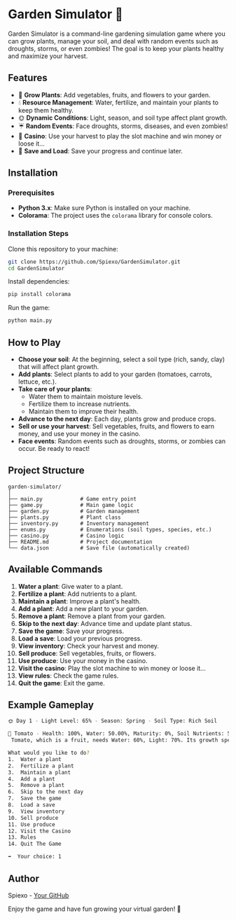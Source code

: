 # Garden Simulator 🌱

Garden Simulator is a command-line gardening simulation game where you can grow plants, manage your soil, and deal with random events such as droughts, storms, or even zombies! The goal is to keep your plants healthy and maximize your harvest.

## Features

- 🌿 **Grow Plants**: Add vegetables, fruits, and flowers to your garden.
- 💧 **Resource Management**: Water, fertilize, and maintain your plants to keep them healthy.
- 🌞 **Dynamic Conditions**: Light, season, and soil type affect plant growth.
- ☔️ **Random Events**: Face droughts, storms, diseases, and even zombies!
- 🎰 **Casino**: Use your harvest to play the slot machine and win money or loose it...
- 💾 **Save and Load**: Save your progress and continue later.

## Installation

### Prerequisites

- **Python 3.x**: Make sure Python is installed on your machine.
- **Colorama**: The project uses the `colorama` library for console colors.

### Installation Steps

Clone this repository to your machine:

```bash
git clone https://github.com/Spiexo/GardenSimulator.git
cd GardenSimulator
```

Install dependencies:

```bash
pip install colorama
```

Run the game:

```bash
python main.py
```

## How to Play

- **Choose your soil**: At the beginning, select a soil type (rich, sandy, clay) that will affect plant growth.
- **Add plants**: Select plants to add to your garden (tomatoes, carrots, lettuce, etc.).
- **Take care of your plants**:
  - Water them to maintain moisture levels.
  - Fertilize them to increase nutrients.
  - Maintain them to improve their health.
- **Advance to the next day**: Each day, plants grow and produce crops.
- **Sell or use your harvest**: Sell vegetables, fruits, and flowers to earn money, and use your money in the casino.
- **Face events**: Random events such as droughts, storms, or zombies can occur. Be ready to react!

## Project Structure

```
garden-simulator/
│
├── main.py            # Game entry point
├── game.py            # Main game logic
├── garden.py          # Garden management
├── plants.py          # Plant class
├── inventory.py       # Inventory management
├── enums.py           # Enumerations (soil types, species, etc.)
├── casino.py          # Casino logic
├── README.md          # Project documentation
└── data.json          # Save file (automatically created)
```

## Available Commands

1. **Water a plant**: Give water to a plant.
2. **Fertilize a plant**: Add nutrients to a plant.
3. **Maintain a plant**: Improve a plant's health.
4. **Add a plant**: Add a new plant to your garden.
5. **Remove a plant**: Remove a plant from your garden.
6. **Skip to the next day**: Advance time and update plant status.
7. **Save the game**: Save your progress.
8. **Load a save**: Load your previous progress.
9. **View inventory**: Check your harvest and money.
10. **Sell produce**: Sell vegetables, fruits, or flowers.
11. **Use produce**: Use your money in the casino.
12. **Visit the casino**: Play the slot machine to win money or loose it...
13. **View rules**: Check the game rules.
14. **Quit the game**: Exit the game.

## Example Gameplay

```bash
🌞 Day 1 - Light Level: 65% - Season: Spring - Soil Type: Rich Soil

🌱 Tomato - Health: 100%, Water: 50.00%, Maturity: 0%, Soil Nutrients: 50%
 Tomato, which is a fruit, needs Water: 60%, Light: 70%. Its growth speed is 5%.

What would you like to do?
1.  Water a plant
2.  Fertilize a plant
3.  Maintain a plant
4.  Add a plant
5.  Remove a plant
6.  Skip to the next day
7.  Save the game
8.  Load a save
9.  View inventory
10. Sell produce
11. Use produce
12. Visit the Casino
13. Rules
14. Quit The Game

➡️  Your choice: 1
```

## Author

Spiexo - [Your GitHub](https://github.com/Spiexo)

Enjoy the game and have fun growing your virtual garden! 🌻

